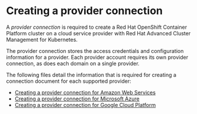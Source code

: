 # Creating a provider connection

A *provider connection* is required to create a Red Hat OpenShift Container Platform cluster on a cloud service provider with Red Hat Advanced Cluster Management for Kubernetes.

The provider connection stores the access credentials and configuration information for a provider. Each provider account requires its own provider connection, as does each domain on a single provider. 

The following files detail the information that is required for creating a connection document for each supported provider:

- [Creating a provider connection for Amazon Web Services](prov_conn_aws.md)
- [Creating a provider connection for Microsoft Azure](prov_conn_aks.md)
- [Creating a provider connection for Google Cloud Platform](prov_conn_google.md)
